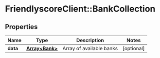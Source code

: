 # FriendlyscoreClient::BankCollection

## Properties
Name | Type | Description | Notes
------------ | ------------- | ------------- | -------------
**data** | [**Array&lt;Bank&gt;**](Bank.md) | Array of available banks | [optional] 


